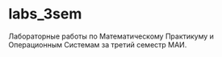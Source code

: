 # labs_3sem
Лабораторные работы по Математическому Практикуму и Операционным Системам за третий семестр МАИ.
